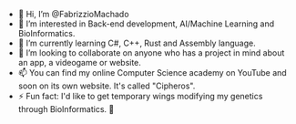 - 👋 Hi, I’m @FabrizzioMachado
- 👀 I’m interested in Back-end development, AI/Machine Learning and BioInformatics.
- 🌱 I’m currently learning C#, C++, Rust and Assembly language.
- 💞️ I’m looking to collaborate on anyone who has a project in mind about an app, a videogame or website.
- 📫 You can find my online Computer Science academy on YouTube and soon on its own website. It's called "Cipheros".
- ⚡ Fun fact: I'd like to get temporary wings modifying my genetics through BioInformatics. 🤯
